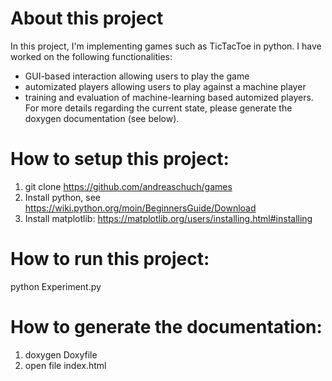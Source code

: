 # About this project
In this project, I'm implementing games such as TicTacToe in python. I have worked on the following functionalities:
- GUI-based interaction allowing users to play the game
- automizated players allowing users to play against a machine player 
- training and evaluation of machine-learning based automized players.
For more details regarding the current state, please generate the doxygen documentation (see below).

# How to setup this project:
1. git clone https://github.com/andreaschuch/games
2. Install python, see https://wiki.python.org/moin/BeginnersGuide/Download
3. Install  matplotlib: https://matplotlib.org/users/installing.html#installing

# How to run this project:
python Experiment.py

# How to generate the documentation:
1. doxygen Doxyfile
2. open file index.html